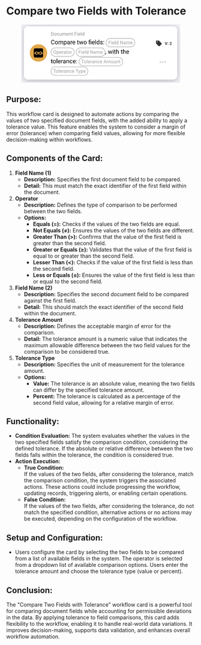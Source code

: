 # Compare two Fields with Tolerance

<figure><img src="../../../../.gitbook/assets/image (12).png" alt="" width="563"><figcaption></figcaption></figure>

## **Purpose:**

This workflow card is designed to automate actions by comparing the values of two specified document fields, with the added ability to apply a tolerance value. This feature enables the system to consider a margin of error (tolerance) when comparing field values, allowing for more flexible decision-making within workflows.

## **Components of the Card:**

1. **Field Name (1)**
   * **Description:** Specifies the first document field to be compared.
   * **Detail:** This must match the exact identifier of the first field within the document.
2. **Operator**
   * **Description:** Defines the type of comparison to be performed between the two fields.
   * **Options:**
     * **Equals (=):** Checks if the values of the two fields are equal.
     * **Not Equals (≠):** Ensures the values of the two fields are different.
     * **Greater Than (>):** Confirms that the value of the first field is greater than the second field.
     * **Greater or Equals (≥):** Validates that the value of the first field is equal to or greater than the second field.
     * **Lesser Than (<):** Checks if the value of the first field is less than the second field.
     * **Less or Equals (≤):** Ensures the value of the first field is less than or equal to the second field.
3. **Field Name (2)**
   * **Description:** Specifies the second document field to be compared against the first field.
   * **Detail:** This should match the exact identifier of the second field within the document.&#x20;
4. **Tolerance Amount**
   * **Description:** Defines the acceptable margin of error for the comparison.
   * **Detail:** The tolerance amount is a numeric value that indicates the maximum allowable difference between the two field values for the comparison to be considered true.
5. **Tolerance Type**
   * **Description:** Specifies the unit of measurement for the tolerance amount.
   * **Options:**
     * **Value:** The tolerance is an absolute value, meaning the two fields can differ by the specified tolerance amount.
     * **Percent:** The tolerance is calculated as a percentage of the second field value, allowing for a relative margin of error.

## **Functionality:**

* **Condition Evaluation:** The system evaluates whether the values in the two specified fields satisfy the comparison condition, considering the defined tolerance. If the absolute or relative difference between the two fields falls within the tolerance, the condition is considered true.
* **Action Execution:**
  * **True Condition:**\
    If the values of the two fields, after considering the tolerance, match the comparison condition, the system triggers the associated actions. These actions could include progressing the workflow, updating records, triggering alerts, or enabling certain operations.
  * **False Condition:**\
    If the values of the two fields, after considering the tolerance, do not match the specified condition, alternative actions or no actions may be executed, depending on the configuration of the workflow.

## **Setup and Configuration:**

* Users configure the card by selecting the two fields to be compared from a list of available fields in the system. The operator is selected from a dropdown list of available comparison options. Users enter the tolerance amount and choose the tolerance type (value or percent).&#x20;

## **Conclusion:**

The "Compare Two Fields with Tolerance" workflow card is a powerful tool for comparing document fields while accounting for permissible deviations in the data. By applying tolerance to field comparisons, this card adds flexibility to the workflow, enabling it to handle real-world data variations. It improves decision-making, supports data validation, and enhances overall workflow automation.
